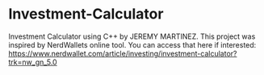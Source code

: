 # Investment-Calculator
Investment Calculator using C++ by JEREMY MARTINEZ. This project was inspired by NerdWallets online tool. You can access that here if interested: https://www.nerdwallet.com/article/investing/investment-calculator?trk=nw_gn_5.0 
